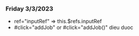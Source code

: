 ### Friday 3/3/2023
- ref="inputRef" => this.$refs.inputRef
- #click="addJob" or #click="addJob()" dieu duoc